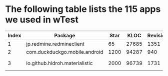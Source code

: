 # The following table lists the 115 apps we used in wTest

| Index | Package                                 | Star | KLOC   | Revisions | Issues | Ratings | Downloads | Category             |
| ----- | --------------------------------------- | ---- | ------ | --------- | ------ | ------- | --------- | ---------------------|
| 1     | jp.redmine.redmineclient                | 65   | 27685  | 1351      | 138    | 3.7     | 5K+       | Productivity         |
| 2     | com.duckduckgo.mobile.android           | 1200 | 94287  | 940       | 192    | 4.7     | 10M+      | Tools                |
| 3     | io.github.hidroh.materialistic          | 2000 | 96739  | 1731      | 791    | 4.4     | 100K+     | News & Magazines     |
